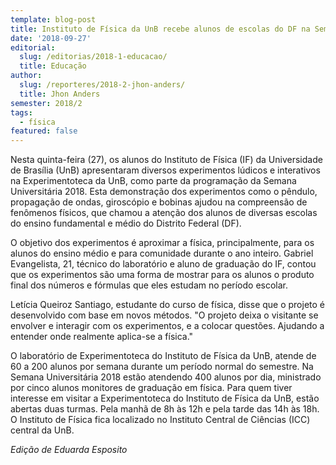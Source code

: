 ```yaml
---
template: blog-post
title: Instituto de Física da UnB recebe alunos de escolas do DF na SemUni
date: '2018-09-27'
editorial:
  slug: /editorias/2018-1-educacao/
  title: Educação
author:
  slug: /reporteres/2018-2-jhon-anders/
  title: Jhon Anders
semester: 2018/2
tags:
  - física
featured: false
---
```

Nesta quinta-feira (27), os alunos do Instituto de Física (IF) da Universidade de Brasília (UnB) apresentaram diversos experimentos lúdicos e interativos na Experimentoteca da UnB, como parte da programação da Semana Universitária 2018. Esta demonstração dos experimentos como o pêndulo, propagação de ondas, giroscópio e bobinas ajudou na compreensão de fenômenos físicos, que chamou a atenção dos alunos de diversas escolas do ensino fundamental e médio do Distrito Federal (DF).

O objetivo dos experimentos é aproximar a física, principalmente, para os alunos do ensino médio e para comunidade durante o ano inteiro. Gabriel Evangelista, 21, técnico do laboratório e aluno de graduação do IF, contou que os experimentos são uma forma de mostrar para os alunos o produto final dos números e fórmulas que eles estudam no período escolar.



Letícia Queiroz Santiago, estudante do curso de física, disse que o projeto é desenvolvido com base em novos métodos. "O projeto deixa o visitante se envolver e interagir com os experimentos, e a colocar questões. Ajudando a entender onde realmente aplica-se a física."

O laboratório de Experimentoteca do Instituto de Física da UnB, atende de 60 a 200 alunos por semana durante um período normal do semestre. Na  Semana Universitária 2018 estão atendendo 400 alunos por dia, ministrado por cinco alunos monitores de graduação em física. Para quem tiver interesse em visitar a Experimentoteca do Instituto de Física da UnB, estão abertas duas turmas. Pela manhã de 8h às 12h e pela tarde das 14h  às 18h. O Instituto de Física fica localizado no Instituto Central de Ciências (ICC) central da UnB.

_Edição de Eduarda Esposito_
